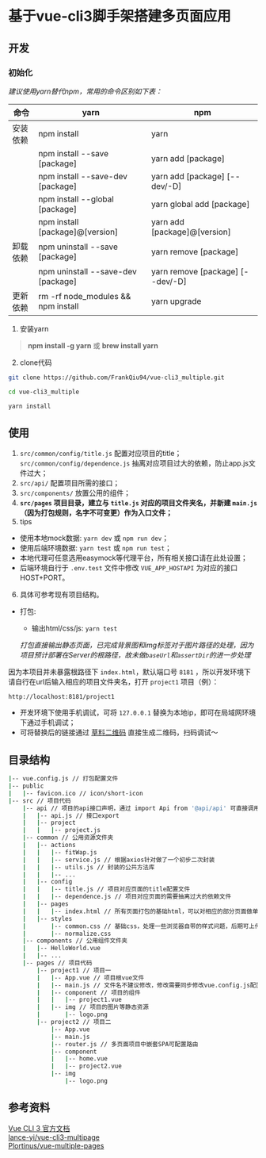 # 基于vue-cli3脚手架搭建多页面应用  

## 开发  

### 初始化  

*建议使用yarn替代npm，常用的命令区别如下表：*   
<table>
    <thead>
        <tr>
            <th>命令</th>
            <th>yarn</th>
            <th>npm</th>
        </tr>
    </thead>
    <tbody>
        <tr>
            <td>安装依赖</td>
            <td>npm install</td>
            <td>yarn</td>
        </tr>
        <tr>
            <td></td>
            <td>npm install --save [package]</td>
            <td>yarn add [package]</td>
        </tr>
        <tr>
            <td></td>
            <td>npm install --save-dev [package]</td>
            <td>yarn add [package] [--dev/-D]</td>
        </tr>
        <tr>
            <td></td>
            <td>npm install --global [package]</td>
            <td>yarn global add [package]</td>
        </tr>
        <tr>
            <td></td>
            <td>npm install [package]@[version]</td>
            <td>yarn add [package]@[version]</td>
        </tr>
        <tr>
            <td>卸载依赖</td>
            <td>npm uninstall --save [package]</td>
            <td>yarn remove [package]</td>
        </tr>
        <tr>
            <td></td>
            <td>npm uninstall --save-dev [package]</td>
            <td>yarn remove [package] [--dev/-D]</td>
        </tr>
        <tr>
            <td>更新依赖</td>
            <td>rm -rf node_modules && npm install</td>
            <td>yarn upgrade</td>
        </tr>
    </tbody>
</table>

1. 安装yarn
>  **npm install -g yarn**  或  **brew install yarn**  

2. clone代码  
```bash
git clone https://github.com/FrankQiu94/vue-cli3_multiple.git

cd vue-cli3_multiple

yarn install
```  
  
## 使用  

 1.  `src/common/config/title.js` 配置对应项目的title；`src/common/config/dependence.js` 抽离对应项目过大的依赖，防止app.js文件过大；  
 2.  `src/api/` 配置项目所需的接口；  
 3.  `src/components/` 放置公用的组件；  
 4. **`src/pages` 项目目录，建立与 `title.js` 对应的项目文件夹名，并新建 `main.js` （因为打包规则，名字不可变更）作为入口文件；**  
 5. tips  
   * 使用本地mock数据: `yarn dev` 或 `npm run dev`；  
   * 使用后端环境数据: `yarn test` 或 `npm run test`；  
   * 本地代理可任意选用easymock等代理平台，所有相关接口请在此处设置；  
   * 后端环境自行于 `.env.test` 文件中修改 `VUE_APP_HOSTAPI` 为对应的接口HOST+PORT。  
 6. 具体可参考现有项目结构。

* 打包:
	* 输出html/css/js: `yarn test`  

	*打包直接输出静态页面，已完成背景图和img标签对于图片路径的处理，因为项目预计部署在Server的根路径，故未做`baseUrl`和`assertDir`的进一步处理*  

因为本项目并未暴露根路径下 `index.html`，默认端口号 `8181`  ，所以开发环境下请自行在url后输入相应的项目文件夹名，打开 `project1` 项目（例）：  
```
http://localhost:8181/project1
```   

- 开发环境下使用手机调试，可将 `127.0.0.1` 替换为本地ip，即可在局域网环境下通过手机调试；  
 - 可将替换后的链接通过 [草料二维码](https://cli.im/) 直接生成二维码，扫码调试～  

## 目录结构  
```bash
|-- vue.config.js // 打包配置文件
|-- public
|   |-- favicon.ico // icon/short-icon
|-- src // 项目代码
    |-- api // 项目的api接口声明，通过 import Api from '@api/api' 可直接调用
    |   |-- api.js // 接口export
    |   |-- project
    |   |   |-- project.js
    |-- common // 公用资源文件夹
    |   |-- actions
    |   |   |-- fitWap.js
    |   |   |-- service.js // 根据axios针对做了一个初步二次封装
    |   |   |-- utils.js // 封装的公共方法库
    |   |   |-- ...
    |   |-- config
    |   |   |-- title.js // 项目对应页面的title配置文件
    |   |   |-- dependence.js // 项目对应页面的需要抽离过大的依赖文件
    |   |-- pages
    |   |   |-- index.html // 所有页面打包的基础html，可以对相应的部分页面做单独模版，具体在 vue.config.js 里做修改
    |   |-- styles
    |       |-- common.css // 基础css，处理一些浏览器自带的样式问题，后期可上传至cdn，直接在 index.html 文件里引入
    |       |-- normalize.css
    |-- components // 公用组件文件夹
    |   |-- HelloWorld.vue
    |   |-- ...
    |-- pages // 项目代码
        |-- project1 // 项目一
        |   |-- App.vue // 项目根vue文件
        |   |-- main.js // 文件名不建议修改，修改需要同步修改vue.config.js配置，防止打包 entry 出现错误，一般不做变更，但可根据自己需求在Vue上直接挂载相应的依赖
        |   |-- component // 项目的组件
        |   |   |-- project1.vue
        |   |-- img // 项目的图片等静态资源
        |       |-- logo.png
        |-- project2 // 项目二
            |-- App.vue
            |-- main.js
            |-- router.js // 多页面项目中嵌套SPA可配置路由
            |-- component
            |   |-- home.vue
            |   |-- project2.vue
            |-- img
                |-- logo.png
```  
  
## 参考资料  

[Vue CLI 3 官方文档](https://cli.vuejs.org/zh/)  
[lance-yi/vue-cli3-multipage](https://github.com/lance-yi/vue-cli3-multipage)   
[Plortinus/vue-multiple-pages](https://github.com/Plortinus/vue-multiple-pages)  
